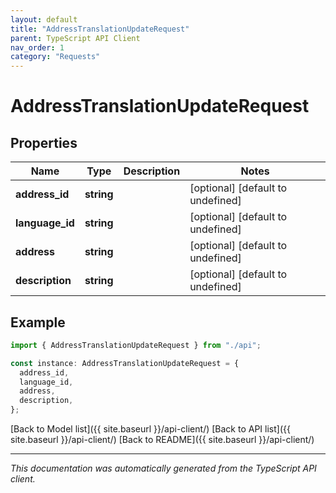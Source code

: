 ```yaml
---
layout: default
title: "AddressTranslationUpdateRequest"
parent: TypeScript API Client
nav_order: 1
category: "Requests"
---
```


# AddressTranslationUpdateRequest

## Properties

| Name            | Type       | Description | Notes                             |
| --------------- | ---------- | ----------- | --------------------------------- |
| **address_id**  | **string** |             | [optional] [default to undefined] |
| **language_id** | **string** |             | [optional] [default to undefined] |
| **address**     | **string** |             | [optional] [default to undefined] |
| **description** | **string** |             | [optional] [default to undefined] |

## Example

```typescript
import { AddressTranslationUpdateRequest } from "./api";

const instance: AddressTranslationUpdateRequest = {
  address_id,
  language_id,
  address,
  description,
};
```

[Back to Model list]({{ site.baseurl }}/api-client/) [Back to API list]({{ site.baseurl }}/api-client/) [Back to README]({{ site.baseurl }}/api-client/)

---

_This documentation was automatically generated from the TypeScript API client._
